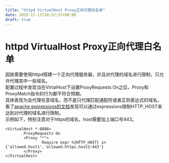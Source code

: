 ```yaml
---
title: "httpd VirtualHost Proxy正向代理白名单"
date: 2019-12-11T10:52:57+08:00
draft: true
---
```

# httpd VirtualHost Proxy正向代理白名单
因故需要使用httpd搭建一个正向代理服务器，并且对代理的域名进行限制，只允许代理其中一些域名。  
配置过程中发现当在VirtalHost下设置ProxyRequests On之后，Proxy和ProxyMatch指令的行为都不符合预期。  
具体表现为会代理任意域名，而不是只代理匹配通配符或者正则表达式的域名。  
看了[apache expressions的文档](https://httpd.apache.org/docs/2.4/expr.html)发现可以通过expressions限制HTTP_HOST来达到对代理的域名进行限制。  
示例如下，特别注意对于https的域名，host需要加上端口号443。

```
<VirtualHost *:8888>
        ProxyRequests On
        <Proxy "*">
                Require expr %{HTTP_HOST} in {'allowed.host1','allowed.https.host2:443'}
        </Proxy>
</VirtualHost>
```
